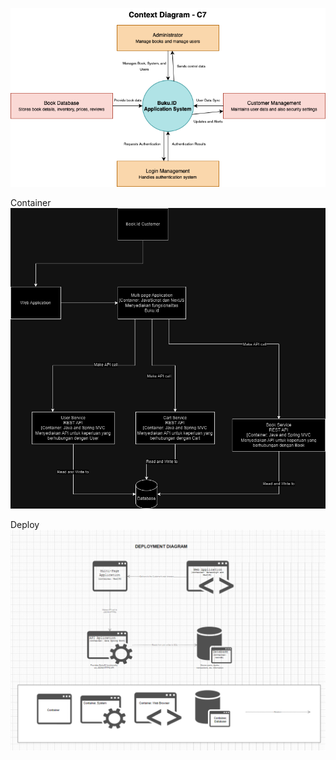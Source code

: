 ![Context Diagram C7.png](Context%20Diagram%20C7.png)

Container
![img_1.png](img_1.png)

Deploy
![img.png](img.png)